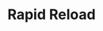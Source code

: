 ---
title: "Rapid Reload"

feat:
  types: ["General", "Fighter"]
  description: |
    Choose a type of crossbow (hand, light, or heavy).
  prerequisite: |
    Weapon Proficiency (crossbow type chosen).
  benefit: |
    The time required for you to reload your chosen type of crossbow is reduced to a free action (for a hand or light crossbow) or a move action (for a heavy crossbow). Reloading a crossbow still provokes an attack of opportunity.

    If you have selected this feat for hand crossbow or light crossbow, you may fire that weapon as many times in a full attack action as you could attack if you were using a bow.
  normal: |
    A character without this feat needs a move action to reload a hand or light crossbow, or a full-round action to reload a heavy crossbow.
  special: |
    You can gain Rapid Reload multiple times. Each time you take the feat, it applies to a new type of crossbow.

    A fighter may select Rapid Reload as one of his fighter bonus feats.
---